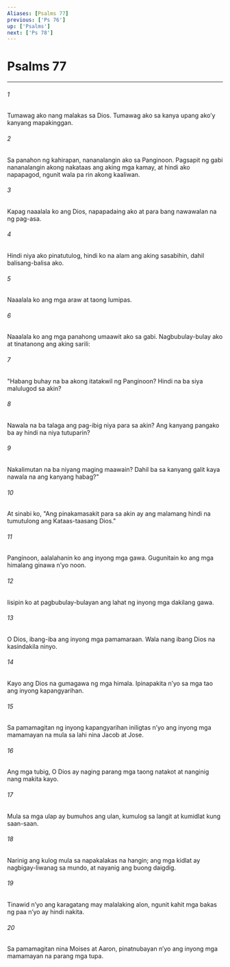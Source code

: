 ```yaml
---
Aliases: [Psalms 77]
previous: ['Ps 76']
up: ['Psalms']
next: ['Ps 78']
---
```

# Psalms 77

***






















###### 1 










Tumawag ako nang malakas sa Dios. Tumawag ako sa kanya upang akoʼy kanyang mapakinggan. 





















###### 2 










Sa panahon ng kahirapan, nananalangin ako sa Panginoon. Pagsapit ng gabi nananalangin akong nakataas ang aking mga kamay, at hindi ako napapagod, ngunit wala pa rin akong kaaliwan. 





















###### 3 










Kapag naaalala ko ang Dios, napapadaing ako at para bang nawawalan na ng pag-asa. 





















###### 4 










Hindi niya ako pinatutulog, hindi ko na alam ang aking sasabihin, dahil balisang-balisa ako. 





















###### 5 










Naaalala ko ang mga araw at taong lumipas. 





















###### 6 










Naaalala ko ang mga panahong umaawit ako sa gabi. Nagbubulay-bulay ako at tinatanong ang aking sarili: 





















###### 7 










"Habang buhay na ba akong itatakwil ng Panginoon? Hindi na ba siya malulugod sa akin? 





















###### 8 










Nawala na ba talaga ang pag-ibig niya para sa akin? Ang kanyang pangako ba ay hindi na niya tutuparin? 





















###### 9 










Nakalimutan na ba niyang maging maawain? Dahil ba sa kanyang galit kaya nawala na ang kanyang habag?" 





















###### 10 










At sinabi ko, "Ang pinakamasakit para sa akin ay ang malamang hindi na tumutulong ang Kataas-taasang Dios." 





















###### 11 










Panginoon, aalalahanin ko ang inyong mga gawa. Gugunitain ko ang mga himalang ginawa nʼyo noon. 





















###### 12 










Iisipin ko at pagbubulay-bulayan ang lahat ng inyong mga dakilang gawa. 





















###### 13 










O Dios, ibang-iba ang inyong mga pamamaraan. Wala nang ibang Dios na kasindakila ninyo. 





















###### 14 










Kayo ang Dios na gumagawa ng mga himala. Ipinapakita nʼyo sa mga tao ang inyong kapangyarihan. 





















###### 15 










Sa pamamagitan ng inyong kapangyarihan iniligtas nʼyo ang inyong mga mamamayan na mula sa lahi nina Jacob at Jose. 





















###### 16 










Ang mga tubig, O Dios ay naging parang mga taong natakot at nanginig nang makita kayo. 





















###### 17 










Mula sa mga ulap ay bumuhos ang ulan, kumulog sa langit at kumidlat kung saan-saan. 





















###### 18 










Narinig ang kulog mula sa napakalakas na hangin; ang mga kidlat ay nagbigay-liwanag sa mundo, at nayanig ang buong daigdig. 





















###### 19 










Tinawid nʼyo ang karagatang may malalaking alon, ngunit kahit mga bakas ng paa nʼyo ay hindi nakita. 





















###### 20 










Sa pamamagitan nina Moises at Aaron, pinatnubayan nʼyo ang inyong mga mamamayan na parang mga tupa.
